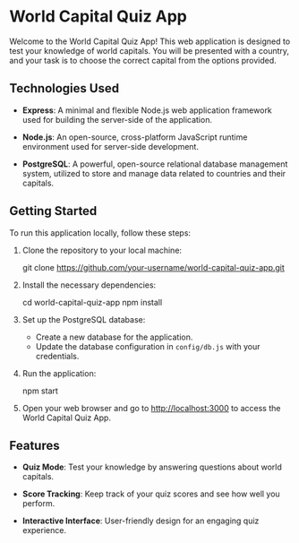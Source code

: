 # World Capital Quiz App

Welcome to the World Capital Quiz App! This web application is designed to test your knowledge of world capitals. You will be presented with a country, and your task is to choose the correct capital from the options provided.

## Technologies Used

- **Express**: A minimal and flexible Node.js web application framework used for building the server-side of the application.
  
- **Node.js**: An open-source, cross-platform JavaScript runtime environment used for server-side development.

- **PostgreSQL**: A powerful, open-source relational database management system, utilized to store and manage data related to countries and their capitals.

## Getting Started

To run this application locally, follow these steps:

1. Clone the repository to your local machine:

   git clone https://github.com/your-username/world-capital-quiz-app.git

2. Install the necessary dependencies:

   cd world-capital-quiz-app
   npm install

3. Set up the PostgreSQL database:

   - Create a new database for the application.
   - Update the database configuration in `config/db.js` with your credentials.

4. Run the application:

   npm start

5. Open your web browser and go to [http://localhost:3000](http://localhost:3000) to access the World Capital Quiz App.

## Features

- **Quiz Mode**: Test your knowledge by answering questions about world capitals.
  
- **Score Tracking**: Keep track of your quiz scores and see how well you perform.

- **Interactive Interface**: User-friendly design for an engaging quiz experience.

